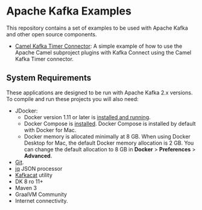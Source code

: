 # Apache Kafka Examples

This repository contains a set of examples to be used with Apache Kafka and other open source components.

* [Camel Kafka Timer Connector](camel-kafka-connectors): A simple example of how to use the Apache Camel subproject plugins with Kafka Connect using the Camel Kafka Timer connector.

## System Requirements

These applications are designed to be run with Apache Kafka 2.x versions. To compile and run these projects you will also need:

* JDocker:
  * Docker version 1.11 or later is [installed and running](https://docs.docker.com/engine/installation/).
  * Docker Compose is [installed](https://docs.docker.com/compose/install/). Docker Compose is installed by default with Docker for Mac.
  * Docker memory is allocated minimally at 8 GB. When using Docker Desktop for Mac, the default Docker memory allocation is 2 GB.  You can change the default allocation to 8 GB in **Docker** > **Preferences** > **Advanced**.
* [Git](https://git-scm.com/downloads).
* [jq](https://stedolan.github.io/jq/) JSON processor
* [Kafkacat](https://github.com/edenhill/kafkacat) utility
* DK 8 ro 11+
* Maven 3
* GraalVM Community
* Internet connectivity.
